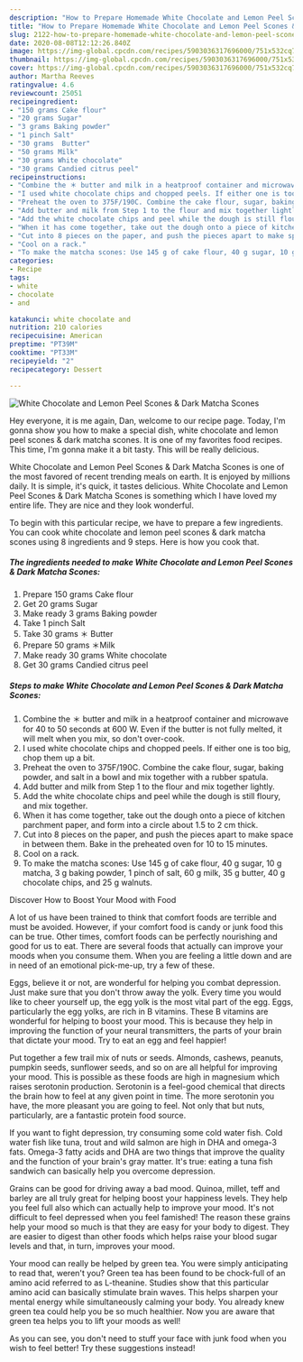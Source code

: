 ```yaml
---
description: "How to Prepare Homemade White Chocolate and Lemon Peel Scones &amp;amp; Dark Matcha Scones"
title: "How to Prepare Homemade White Chocolate and Lemon Peel Scones &amp;amp; Dark Matcha Scones"
slug: 2122-how-to-prepare-homemade-white-chocolate-and-lemon-peel-scones-and-amp-dark-matcha-scones
date: 2020-08-08T12:12:26.840Z
image: https://img-global.cpcdn.com/recipes/5903036317696000/751x532cq70/white-chocolate-and-lemon-peel-scones-dark-matcha-scones-recipe-main-photo.jpg
thumbnail: https://img-global.cpcdn.com/recipes/5903036317696000/751x532cq70/white-chocolate-and-lemon-peel-scones-dark-matcha-scones-recipe-main-photo.jpg
cover: https://img-global.cpcdn.com/recipes/5903036317696000/751x532cq70/white-chocolate-and-lemon-peel-scones-dark-matcha-scones-recipe-main-photo.jpg
author: Martha Reeves
ratingvalue: 4.6
reviewcount: 25051
recipeingredient:
- "150 grams Cake flour"
- "20 grams Sugar"
- "3 grams Baking powder"
- "1 pinch Salt"
- "30 grams  Butter"
- "50 grams Milk"
- "30 grams White chocolate"
- "30 grams Candied citrus peel"
recipeinstructions:
- "Combine the ＊ butter and milk in a heatproof container and microwave for 40 to 50 seconds at 600 W. Even if the butter is not fully melted, it will melt when you mix, so don&#39;t over-cook."
- "I used white chocolate chips and chopped peels. If either one is too big, chop them up a bit."
- "Preheat the oven to 375F/190C. Combine the cake flour, sugar, baking powder, and salt in a bowl and mix together with a rubber spatula."
- "Add butter and milk from Step 1 to the flour and mix together lightly."
- "Add the white chocolate chips and peel while the dough is still floury, and mix together."
- "When it has come together, take out the dough onto a piece of kitchen parchment paper, and form into a circle about 1.5 to 2 cm thick."
- "Cut into 8 pieces on the paper, and push the pieces apart to make space in between them. Bake in the preheated oven for 10 to 15 minutes."
- "Cool on a rack."
- "To make the matcha scones: Use 145 g of cake flour, 40 g sugar, 10 g matcha, 3 g baking powder, 1 pinch of salt, 60 g milk, 35 g butter, 40 g chocolate chips, and 25 g walnuts."
categories:
- Recipe
tags:
- white
- chocolate
- and

katakunci: white chocolate and 
nutrition: 210 calories
recipecuisine: American
preptime: "PT39M"
cooktime: "PT33M"
recipeyield: "2"
recipecategory: Dessert

---
```



![White Chocolate and Lemon Peel Scones &amp; Dark Matcha Scones](https://img-global.cpcdn.com/recipes/5903036317696000/751x532cq70/white-chocolate-and-lemon-peel-scones-dark-matcha-scones-recipe-main-photo.jpg)

Hey everyone, it is me again, Dan, welcome to our recipe page. Today, I'm gonna show you how to make a special dish, white chocolate and lemon peel scones &amp; dark matcha scones. It is one of my favorites food recipes. This time, I'm gonna make it a bit tasty. This will be really delicious.

White Chocolate and Lemon Peel Scones &amp; Dark Matcha Scones is one of the most favored of recent trending meals on earth. It is enjoyed by millions daily. It is simple, it's quick, it tastes delicious. White Chocolate and Lemon Peel Scones &amp; Dark Matcha Scones is something which I have loved my entire life. They are nice and they look wonderful.




To begin with this particular recipe, we have to prepare a few ingredients. You can cook white chocolate and lemon peel scones &amp; dark matcha scones using 8 ingredients and 9 steps. Here is how you cook that.

<!--inarticleads1-->

##### The ingredients needed to make White Chocolate and Lemon Peel Scones &amp; Dark Matcha Scones:

1. Prepare 150 grams Cake flour
1. Get 20 grams Sugar
1. Make ready 3 grams Baking powder
1. Take 1 pinch Salt
1. Take 30 grams ＊ Butter
1. Prepare 50 grams ＊Milk
1. Make ready 30 grams White chocolate
1. Get 30 grams Candied citrus peel




<!--inarticleads2-->

##### Steps to make White Chocolate and Lemon Peel Scones &amp; Dark Matcha Scones:

1. Combine the ＊ butter and milk in a heatproof container and microwave for 40 to 50 seconds at 600 W. Even if the butter is not fully melted, it will melt when you mix, so don&#39;t over-cook.
1. I used white chocolate chips and chopped peels. If either one is too big, chop them up a bit.
1. Preheat the oven to 375F/190C. Combine the cake flour, sugar, baking powder, and salt in a bowl and mix together with a rubber spatula.
1. Add butter and milk from Step 1 to the flour and mix together lightly.
1. Add the white chocolate chips and peel while the dough is still floury, and mix together.
1. When it has come together, take out the dough onto a piece of kitchen parchment paper, and form into a circle about 1.5 to 2 cm thick.
1. Cut into 8 pieces on the paper, and push the pieces apart to make space in between them. Bake in the preheated oven for 10 to 15 minutes.
1. Cool on a rack.
1. To make the matcha scones: Use 145 g of cake flour, 40 g sugar, 10 g matcha, 3 g baking powder, 1 pinch of salt, 60 g milk, 35 g butter, 40 g chocolate chips, and 25 g walnuts.




Discover How to Boost Your Mood with Food


A lot of us have been trained to think that comfort foods are terrible and must be avoided. However, if your comfort food is candy or junk food this can be true. Other times, comfort foods can be perfectly nourishing and good for us to eat. There are several foods that actually can improve your moods when you consume them. When you are feeling a little down and are in need of an emotional pick-me-up, try a few of these.

Eggs, believe it or not, are wonderful for helping you combat depression. Just make sure that you don't throw away the yolk. Every time you would like to cheer yourself up, the egg yolk is the most vital part of the egg. Eggs, particularly the egg yolks, are rich in B vitamins. These B vitamins are wonderful for helping to boost your mood. This is because they help in improving the function of your neural transmitters, the parts of your brain that dictate your mood. Try to eat an egg and feel happier!

Put together a few trail mix of nuts or seeds. Almonds, cashews, peanuts, pumpkin seeds, sunflower seeds, and so on are all helpful for improving your mood. This is possible as these foods are high in magnesium which raises serotonin production. Serotonin is a feel-good chemical that directs the brain how to feel at any given point in time. The more serotonin you have, the more pleasant you are going to feel. Not only that but nuts, particularly, are a fantastic protein food source.

If you want to fight depression, try consuming some cold water fish. Cold water fish like tuna, trout and wild salmon are high in DHA and omega-3 fats. Omega-3 fatty acids and DHA are two things that improve the quality and the function of your brain's gray matter. It's true: eating a tuna fish sandwich can basically help you overcome depression. 

Grains can be good for driving away a bad mood. Quinoa, millet, teff and barley are all truly great for helping boost your happiness levels. They help you feel full also which can actually help to improve your mood. It's not difficult to feel depressed when you feel famished! The reason these grains help your mood so much is that they are easy for your body to digest. They are easier to digest than other foods which helps raise your blood sugar levels and that, in turn, improves your mood.

Your mood can really be helped by green tea. You were simply anticipating to read that, weren't you? Green tea has been found to be chock-full of an amino acid referred to as L-theanine. Studies show that this particular amino acid can basically stimulate brain waves. This helps sharpen your mental energy while simultaneously calming your body. You already knew green tea could help you be so much healthier. Now you are aware that green tea helps you to lift your moods as well!

As you can see, you don't need to stuff your face with junk food when you wish to feel better! Try  these suggestions  instead!

